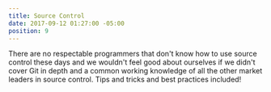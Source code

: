 ```yaml
---
title: Source Control
date: 2017-09-12 01:27:00 -05:00
position: 9
---
```


There are no respectable programmers that don't know how to use source control these days and we wouldn't feel good about ourselves if we didn't cover Git in depth and a common working knowledge of all the other market leaders in source control. Tips and tricks and best practices included!